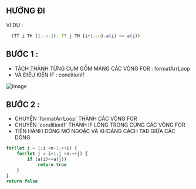 ## HƯỚNG ĐI 
VÍ DỤ : 

```javascript
  (TT i TH {1..n-1}. TT j TH {i+1..n}.a(i) <= a(j))
```
## BƯỚC 1 : 
- TÁCH THÀNH TỪNG CỤM GỒM MẢNG CÁC VÒNG FOR : formatArrLoop
- VÀ ĐIỀU KIỆN IF : conditionIf

![image](https://user-images.githubusercontent.com/66076345/145595792-fecb7f21-3379-4a99-a2ad-6cb12950ba37.png)



## BƯỚC 2 : 
- CHUYỂN 'formatArrLoop' THÀNH CÁC VÒNG FOR 
- CHUYỂN 'conditionIf' THÀNH IF LỒNG TRONG CÙNG CÁC VÒNG FOR 
- TIẾN HÀNH ĐÓNG MỞ NGOẶC VÀ KHOẢNG CÁCH TAB GIỮA CÁC DÒNG 

```javascript
for(let i = 1;i <n-1;++i) {
	for(let j = i+1;j <n;++j) {
		if (a(i)<=a(j))
			return true
	}
}
return false
```
